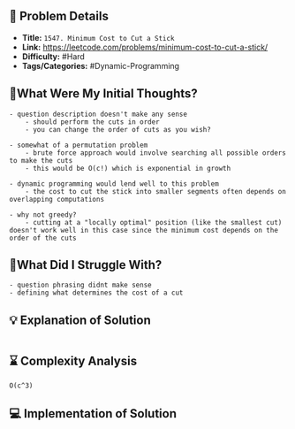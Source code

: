 ## 📝 Problem Details

- **Title:** `1547. Minimum Cost to Cut a Stick`
- **Link:** https://leetcode.com/problems/minimum-cost-to-cut-a-stick/
- **Difficulty:** #Hard 
- **Tags/Categories:** #Dynamic-Programming 

## 💭What Were My Initial Thoughts?

```
- question description doesn't make any sense 
	- should perform the cuts in order
	- you can change the order of cuts as you wish?

- somewhat of a permutation problem
	- brute force approach would involve searching all possible orders to make the cuts
	- this would be O(c!) which is exponential in growth

- dynamic programming would lend well to this problem 
	- the cost to cut the stick into smaller segments often depends on overlapping computations

- why not greedy?
	- cutting at a "locally optimal" position (like the smallest cut) doesn't work well in this case since the minimum cost depends on the order of the cuts
```

## 🤔What Did I Struggle With?

```
- question phrasing didnt make sense 
- defining what determines the cost of a cut 
```

## 💡 Explanation of Solution

```

```

## ⌛ Complexity Analysis

```
O(c^3) 
```

## 💻 Implementation of Solution

```cpp

```